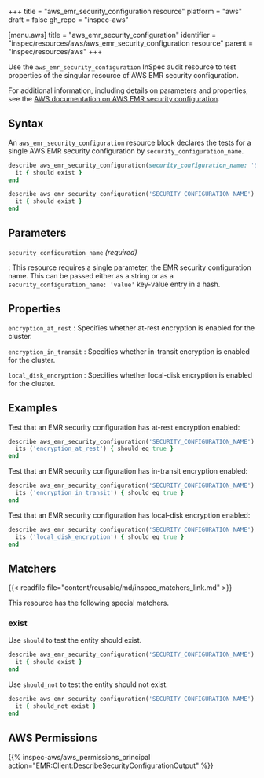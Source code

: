 +++
title = "aws_emr_security_configuration resource"
platform = "aws"
draft = false
gh_repo = "inspec-aws"

[menu.aws]
title = "aws_emr_security_configuration"
identifier = "inspec/resources/aws/aws_emr_security_configuration resource"
parent = "inspec/resources/aws"
+++

Use the `aws_emr_security_configuration` InSpec audit resource to test properties of the singular resource of AWS EMR security configuration.

For additional information, including details on parameters and properties, see the [AWS documentation on AWS EMR security configuration](https://docs.aws.amazon.com/AWSCloudFormation/latest/UserGuide/aws-resource-emr-securityconfiguration.html).

## Syntax

An `aws_emr_security_configuration` resource block declares the tests for a single AWS EMR security configuration by `security_configuration_name`.

```ruby
describe aws_emr_security_configuration(security_configuration_name: 'SECURITY_CONFIGURATION_NAME') do
  it { should exist }
end
```

```ruby
describe aws_emr_security_configuration('SECURITY_CONFIGURATION_NAME') do
  it { should exist }
end
```

## Parameters

`security_configuration_name` _(required)_

: This resource requires a single parameter, the EMR security configuration name.
  This can be passed either as a string or as a `security_configuration_name: 'value'` key-value entry in a hash.

## Properties

`encryption_at_rest`
: Specifies whether at-rest encryption is enabled for the cluster.

`encryption_in_transit`
: Specifies whether in-transit encryption is enabled for the cluster.

`local_disk_encryption`
: Specifies whether local-disk encryption is enabled for the cluster.

## Examples

Test that an EMR security configuration has at-rest encryption enabled:

```ruby
describe aws_emr_security_configuration('SECURITY_CONFIGURATION_NAME') do
  its ('encryption_at_rest') { should eq true }
end
```

Test that an EMR security configuration has in-transit encryption enabled:

```ruby
describe aws_emr_security_configuration('SECURITY_CONFIGURATION_NAME') do
  its ('encryption_in_transit') { should eq true }
end
```

Test that an EMR security configuration has local-disk encryption enabled:

```ruby
describe aws_emr_security_configuration('SECURITY_CONFIGURATION_NAME') do
  its ('local_disk_encryption') { should eq true }
end
```

## Matchers

{{< readfile file="content/reusable/md/inspec_matchers_link.md" >}}

This resource has the following special matchers.

### exist

Use `should` to test the entity should exist.

```ruby
describe aws_emr_security_configuration('SECURITY_CONFIGURATION_NAME') do
  it { should exist }
end
```

Use `should_not` to test the entity should not exist.

```ruby
describe aws_emr_security_configuration('SECURITY_CONFIGURATION_NAME') do
  it { should_not exist }
end
```

## AWS Permissions

{{% inspec-aws/aws_permissions_principal action="EMR:Client:DescribeSecurityConfigurationOutput" %}}
